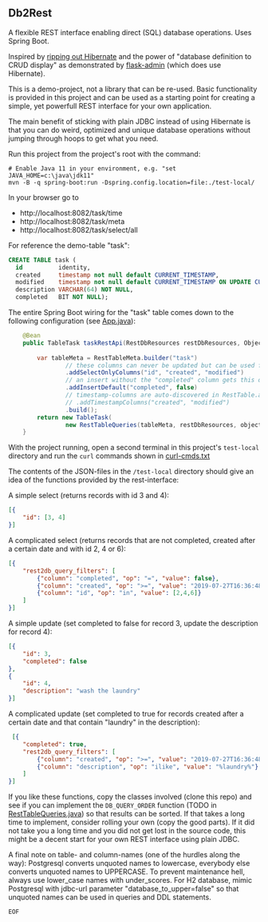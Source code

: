 Db2Rest
-------

A flexible REST interface enabling direct (SQL) database operations. Uses Spring Boot. 

Inspired by [ripping out Hibernate](https://dev.to/jillesvangurp/ripping-out-hibernate-and-going-native-jdbc-1lf2)
and the power of "database definition to CRUD display" as demonstrated by [flask-admin](https://github.com/flask-admin/flask-admin)
(which does use Hibernate).

This is a demo-project, not a library that can be re-used.
Basic functionality is provided in this project and can be used as a starting point 
for creating a simple, yet powerfull REST interface for your own application.

The main benefit of sticking with plain JDBC instead of using Hibernate
is that you can do weird, optimized and unique database operations 
without jumping through hoops to get what you need.   

Run this project from the project's root with the command:

	# Enable Java 11 in your environment, e.g. "set JAVA_HOME=c:\java\jdk11"
	mvn -B -q spring-boot:run -Dspring.config.location=file:./test-local/

In your browser go to

- http://localhost:8082/task/time
- http://localhost:8082/task/meta
- http://localhost:8082/task/select/all

For reference the demo-table "task":

```SQL
CREATE TABLE task (
  id          identity,
  created     timestamp not null default CURRENT_TIMESTAMP,
  modified    timestamp not null default CURRENT_TIMESTAMP ON UPDATE CURRENT_TIMESTAMP,
  description VARCHAR(64) NOT NULL,
  completed   BIT NOT NULL);
```

The entire Spring Boot wiring for the "task" table comes down to the following configuration 
(see [App.java](./src/main/java/com/github/fwi/db2restapp/App.java)):

```java
	@Bean
	public TableTask taskRestApi(RestDbResources restDbResources, ObjectMapper objectMapper) {
		
		var tableMeta = RestTableMeta.builder("task")
				// these columns can never be updated but can be used for selection of a record to update
				.addSelectOnlyColumns("id", "created", "modified")
				// an insert without the "completed" column gets this default value 
				.addInsertDefault("completed", false)
				// timestamp-columns are auto-discovered in RestTable.afterPropertiesSet()
				// .addTimestampColumns("created", "modified")
				.build();
		return new TableTask(
				new RestTableQueries(tableMeta, restDbResources, objectMapper));
	}
```

With the project running, open a second terminal in this project's `test-local` directory
and run the `curl` commands shown in [curl-cmds.txt](./test-local/curl-cmds.txt)

The contents of the JSON-files in the `/test-local` directory
should give an idea of the functions provided by the rest-interface:

A simple select (returns records with id 3 and 4):

```JSON
[{
	"id": [3, 4]
}]
```

A complicated select (returns records that are not completed, created after a certain date and with id 2, 4 or 6):

```JSON
[{
	"rest2db_query_filters": [
		{"column": "completed", "op": "=", "value": false},
		{"column": "created", "op": ">=", "value": "2019-07-27T16:36:48.035+0000"},
		{"column": "id", "op": "in", "value": [2,4,6]}
	]
}]
```

A simple update (set completed to false for record 3, update the description for record 4):

```JSON
[{
	"id": 3,
	"completed": false
},
{
	"id": 4,
	"description": "wash the laundry"
}]
```

A complicated update (set completed to true for records created after a certain date and that contain "laundry" in the description):

```JSON
 [{
	"completed": true,
	"rest2db_query_filters": [
		{"column": "created", "op": ">=", "value": "2019-07-27T16:36:48.035+0000"},
		{"column": "description", "op": "ilike", "value": "%laundry%"}
	]
}]
```

If you like these functions, copy the classes involved (clone this repo)
and see if you can implement the `DB_QUERY_ORDER` function
(TODO in [RestTableQueries.java](./src/main/java/com/github/fwi/db2rest/RestTableQueries.java))
so that results can be sorted. If that takes a long time to implement,
consider rolling your own (copy the good parts).
If it did not take you a long time and you did not get lost in the source code,
this might be a decent start for your own REST interface using plain JDBC.

A final note on table- and  column-names (one of the hurdles along the way):
Postgresql converts unquoted names to lowercase,
everybody else converts unquoted names to UPPERCASE.
To prevent maintenance hell, always use lower\_case names with under\_scores.
For H2 database, mimic Postgresql with jdbc-url parameter "database\_to\_upper=false"
so that unquoted names can be used in queries and DDL statements. 


`EOF`